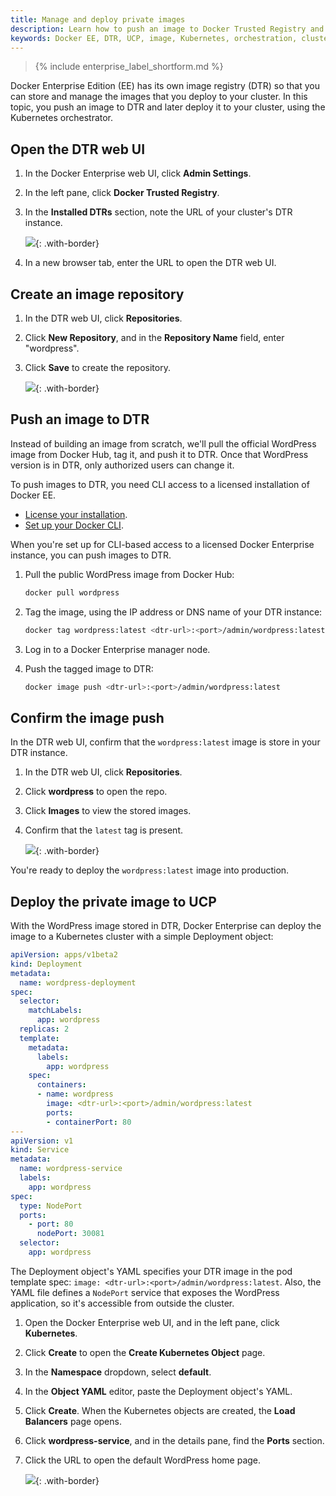 ```yaml
---
title: Manage and deploy private images
description: Learn how to push an image to Docker Trusted Registry and deploy it to a Kubernetes cluster managed by Docker Enterprise Edition.
keywords: Docker EE, DTR, UCP, image, Kubernetes, orchestration, cluster
---
```


>{% include enterprise_label_shortform.md %}

Docker Enterprise Edition (EE) has its own image registry (DTR) so that
you can store and manage the images that you deploy to your cluster.
In this topic, you push an image to DTR and later deploy it to your cluster,
using the Kubernetes orchestrator.

## Open the DTR web UI

1.  In the Docker Enterprise web UI, click **Admin Settings**.
2.  In the left pane, click **Docker Trusted Registry**.
3.  In the **Installed DTRs** section, note the URL of your cluster's DTR
    instance.

    ![](../../images/manage-and-deploy-private-images-1.png){: .with-border}

4.  In a new browser tab, enter the URL to open the DTR web UI.

## Create an image repository

1.  In the DTR web UI, click **Repositories**.
2.  Click **New Repository**, and in the **Repository Name** field, enter
    "wordpress".
3.  Click **Save** to create the repository.

    ![](../../images/manage-and-deploy-private-images-2.png){: .with-border}

## Push an image to DTR

Instead of building an image from scratch, we'll pull the official WordPress
image from Docker Hub, tag it, and push it to DTR. Once that WordPress version
is in DTR, only authorized users can change it.

To push images to DTR, you need CLI access to a licensed installation of
Docker EE.

- [License your installation](license-your-installation.md).
- [Set up your Docker CLI](../../user-access/cli.md).

When you're set up for CLI-based access to a licensed Docker Enterprise instance,
you can push images to DTR.

1.  Pull the public WordPress image from Docker Hub:

    ```bash
    docker pull wordpress
    ```

2.  Tag the image, using the IP address or DNS name of your DTR instance:

    ```bash
    docker tag wordpress:latest <dtr-url>:<port>/admin/wordpress:latest
    ```
3.  Log in to a Docker Enterprise manager node.
4.  Push the tagged image to DTR:

    ```bash
    docker image push <dtr-url>:<port>/admin/wordpress:latest
    ```

## Confirm the image push

In the DTR web UI, confirm that the `wordpress:latest` image is store in your
DTR instance.

1.  In the DTR web UI, click **Repositories**.
2.  Click **wordpress** to open the repo.
3.  Click **Images** to view the stored images.
4.  Confirm that the `latest` tag is present.

    ![](../../images/manage-and-deploy-private-images-3.png){: .with-border}

You're ready to deploy the `wordpress:latest` image into production.

## Deploy the private image to UCP

With the WordPress image stored in DTR, Docker Enterprise can deploy the image to a
Kubernetes cluster with a simple Deployment object:

```yaml
apiVersion: apps/v1beta2
kind: Deployment
metadata:
  name: wordpress-deployment
spec:
  selector:
    matchLabels:
      app: wordpress
  replicas: 2
  template:
    metadata:
      labels:
        app: wordpress
    spec:
      containers:
      - name: wordpress
        image: <dtr-url>:<port>/admin/wordpress:latest
        ports:
        - containerPort: 80
---
apiVersion: v1
kind: Service
metadata:
  name: wordpress-service
  labels:
    app: wordpress
spec:
  type: NodePort
  ports:
    - port: 80
      nodePort: 30081
  selector:
    app: wordpress
```

The Deployment object's YAML specifies your DTR image in the pod template spec:
`image: <dtr-url>:<port>/admin/wordpress:latest`. Also, the YAML file defines
a `NodePort` service that exposes the WordPress application, so it's accessible
from outside the cluster.

1.  Open the Docker Enterprise web UI, and in the left pane, click **Kubernetes**.
2.  Click **Create** to open the **Create Kubernetes Object** page.
3.  In the **Namespace** dropdown, select **default**.
4.  In the **Object YAML** editor, paste the Deployment object's YAML.
5.  Click **Create**. When the Kubernetes objects are created,
    the **Load Balancers** page opens.
6.  Click **wordpress-service**, and in the details pane, find the **Ports**
    section.
7.  Click the URL to open the default WordPress home page.

    ![](../../images/manage-and-deploy-private-images-4.png){: .with-border}

